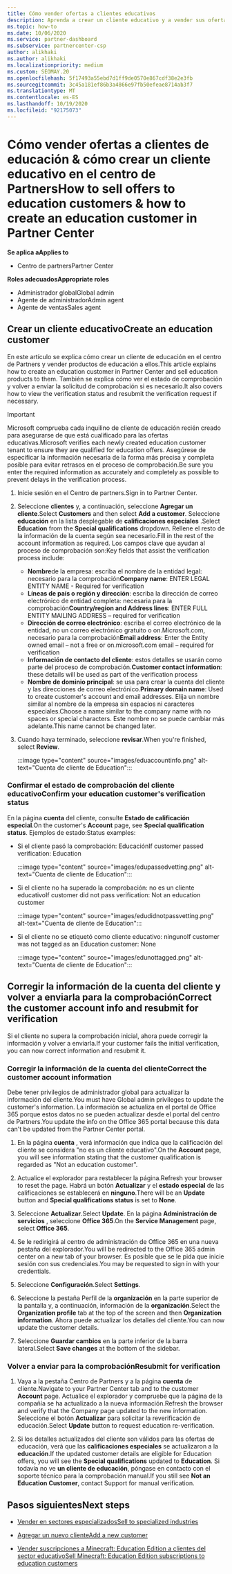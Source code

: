 ```yaml
---
title: Cómo vender ofertas a clientes educativos
description: Aprenda a crear un cliente educativo y a vender sus ofertas en el centro de Partners. Incluye el estado de comprobación de confirmación para el cliente de educación.
ms.topic: how-to
ms.date: 10/06/2020
ms.service: partner-dashboard
ms.subservice: partnercenter-csp
author: alikhaki
ms.author: alikhaki
ms.localizationpriority: medium
ms.custom: SEOMAY.20
ms.openlocfilehash: 5f17493a55ebd7d1ff9de0570e867cdf38e2e3fb
ms.sourcegitcommit: 3c45a181ef86b3a4866e97fb50efeae8714ab3f7
ms.translationtype: MT
ms.contentlocale: es-ES
ms.lasthandoff: 10/19/2020
ms.locfileid: "92175073"
---
```

# <a name="how-to-sell-offers-to-education-customers--how-to-create-an-education-customer-in-partner-center"></a><span data-ttu-id="e6929-104">Cómo vender ofertas a clientes de educación & cómo crear un cliente educativo en el centro de Partners</span><span class="sxs-lookup"><span data-stu-id="e6929-104">How to sell offers to education customers & how to create an education customer in Partner Center</span></span>

<span data-ttu-id="e6929-105">**Se aplica a**</span><span class="sxs-lookup"><span data-stu-id="e6929-105">**Applies to**</span></span>

- <span data-ttu-id="e6929-106">Centro de partners</span><span class="sxs-lookup"><span data-stu-id="e6929-106">Partner Center</span></span>

<span data-ttu-id="e6929-107">**Roles adecuados**</span><span class="sxs-lookup"><span data-stu-id="e6929-107">**Appropriate roles**</span></span>

- <span data-ttu-id="e6929-108">Administrador global</span><span class="sxs-lookup"><span data-stu-id="e6929-108">Global admin</span></span>
- <span data-ttu-id="e6929-109">Agente de administrador</span><span class="sxs-lookup"><span data-stu-id="e6929-109">Admin agent</span></span>
- <span data-ttu-id="e6929-110">Agente de ventas</span><span class="sxs-lookup"><span data-stu-id="e6929-110">Sales agent</span></span>

## <a name="create-an-education-customer"></a><span data-ttu-id="e6929-111">Crear un cliente educativo</span><span class="sxs-lookup"><span data-stu-id="e6929-111">Create an education customer</span></span>

<span data-ttu-id="e6929-112">En este artículo se explica cómo crear un cliente de educación en el centro de Partners y vender productos de educación a ellos.</span><span class="sxs-lookup"><span data-stu-id="e6929-112">This article explains how to create an education customer in Partner Center and sell education products to them.</span></span> <span data-ttu-id="e6929-113">También se explica cómo ver el estado de comprobación y volver a enviar la solicitud de comprobación si es necesario.</span><span class="sxs-lookup"><span data-stu-id="e6929-113">It also covers how to view the verification status and resubmit the verification request if necessary.</span></span>

> [!IMPORTANT]
> <span data-ttu-id="e6929-114">Microsoft comprueba cada inquilino de cliente de educación recién creado para asegurarse de que está cualificado para las ofertas educativas.</span><span class="sxs-lookup"><span data-stu-id="e6929-114">Microsoft verifies each newly created education customer tenant to ensure they are qualified for education offers.</span></span>  <span data-ttu-id="e6929-115">Asegúrese de especificar la información necesaria de la forma más precisa y completa posible para evitar retrasos en el proceso de comprobación.</span><span class="sxs-lookup"><span data-stu-id="e6929-115">Be sure you enter the required information as accurately and completely as possible to prevent delays in the verification process.</span></span>

1. <span data-ttu-id="e6929-116">Inicie sesión en el Centro de partners.</span><span class="sxs-lookup"><span data-stu-id="e6929-116">Sign in to Partner Center.</span></span>

2. <span data-ttu-id="e6929-117">Seleccione **clientes** y, a continuación, seleccione **Agregar un cliente**.</span><span class="sxs-lookup"><span data-stu-id="e6929-117">Select **Customers** and then select **Add a customer**.</span></span> <span data-ttu-id="e6929-118">Seleccione **educación** en la lista desplegable de **calificaciones especiales** .</span><span class="sxs-lookup"><span data-stu-id="e6929-118">Select **Education** from the **Special qualifications** dropdown.</span></span>  <span data-ttu-id="e6929-119">Rellene el resto de la información de la cuenta según sea necesario.</span><span class="sxs-lookup"><span data-stu-id="e6929-119">Fill in the rest of the account information as required.</span></span>  <span data-ttu-id="e6929-120">Los campos clave que ayudan al proceso de comprobación son:</span><span class="sxs-lookup"><span data-stu-id="e6929-120">Key fields that assist the verification process include:</span></span>

   - <span data-ttu-id="e6929-121">**Nombre**de la empresa: escriba el nombre de la entidad legal: necesario para la comprobación</span><span class="sxs-lookup"><span data-stu-id="e6929-121">**Company name**: ENTER LEGAL ENTITY NAME - Required for verification</span></span>
   - <span data-ttu-id="e6929-122">**Líneas de país o región y dirección**: escriba la dirección de correo electrónico de entidad completa: necesaria para la comprobación</span><span class="sxs-lookup"><span data-stu-id="e6929-122">**Country/region and Address lines**: ENTER FULL ENTITY MAILING ADDRESS – required for verification</span></span>
   - <span data-ttu-id="e6929-123">**Dirección de correo electrónico**: escriba el correo electrónico de la entidad, no un correo electrónico gratuito o on.Microsoft.com, necesario para la comprobación</span><span class="sxs-lookup"><span data-stu-id="e6929-123">**Email address**:  Enter the Entity owned email – not a free or on.microsoft.com email – required for verification</span></span>
   - <span data-ttu-id="e6929-124">**Información de contacto del cliente**: estos detalles se usarán como parte del proceso de comprobación.</span><span class="sxs-lookup"><span data-stu-id="e6929-124">**Customer contact information**: these details will be used as part of the verification process</span></span>
   - <span data-ttu-id="e6929-125">**Nombre de dominio principal**: se usa para crear la cuenta del cliente y las direcciones de correo electrónico.</span><span class="sxs-lookup"><span data-stu-id="e6929-125">**Primary domain name**:  Used to create customer's account and email addresses.</span></span>  <span data-ttu-id="e6929-126">Elija un nombre similar al nombre de la empresa sin espacios ni caracteres especiales.</span><span class="sxs-lookup"><span data-stu-id="e6929-126">Choose a name similar to the company name with no spaces or special characters.</span></span>  <span data-ttu-id="e6929-127">Este nombre no se puede cambiar más adelante.</span><span class="sxs-lookup"><span data-stu-id="e6929-127">This name cannot be changed later.</span></span>

3. <span data-ttu-id="e6929-128">Cuando haya terminado, seleccione **revisar**.</span><span class="sxs-lookup"><span data-stu-id="e6929-128">When you're finished, select **Review**.</span></span>

   :::image type="content" source="images/eduaccountinfo.png" alt-text="Cuenta de cliente de Education":::

### <a name="confirm-your-education-customers-verification-status"></a><span data-ttu-id="e6929-130">Confirmar el estado de comprobación del cliente educativo</span><span class="sxs-lookup"><span data-stu-id="e6929-130">Confirm your education customer's verification status</span></span>

<span data-ttu-id="e6929-131">En la página **cuenta** del cliente, consulte **Estado de calificación especial**.</span><span class="sxs-lookup"><span data-stu-id="e6929-131">On the customer's **Account** page, see **Special qualification status**.</span></span>
<span data-ttu-id="e6929-132">Ejemplos de estado:</span><span class="sxs-lookup"><span data-stu-id="e6929-132">Status examples:</span></span>

- <span data-ttu-id="e6929-133">Si el cliente pasó la comprobación: Educación</span><span class="sxs-lookup"><span data-stu-id="e6929-133">If customer passed verification:  Education</span></span>

   :::image type="content" source="images/edupassedvetting.png" alt-text="Cuenta de cliente de Education":::

- <span data-ttu-id="e6929-135">Si el cliente no ha superado la comprobación: no es un cliente educativo</span><span class="sxs-lookup"><span data-stu-id="e6929-135">If customer did not pass verification:  Not an education customer</span></span>

   :::image type="content" source="images/edudidnotpassvetting.png" alt-text="Cuenta de cliente de Education":::

- <span data-ttu-id="e6929-137">Si el cliente no se etiquetó como cliente educativo: ninguno</span><span class="sxs-lookup"><span data-stu-id="e6929-137">If customer was not tagged as an Education customer:  None</span></span>

   :::image type="content" source="images/edunottagged.png" alt-text="Cuenta de cliente de Education":::

## <a name="correct-the-customer-account-info-and-resubmit-for-verification"></a><span data-ttu-id="e6929-139">Corregir la información de la cuenta del cliente y volver a enviarla para la comprobación</span><span class="sxs-lookup"><span data-stu-id="e6929-139">Correct the customer account info and resubmit for verification</span></span>

<span data-ttu-id="e6929-140">Si el cliente no supera la comprobación inicial, ahora puede corregir la información y volver a enviarla.</span><span class="sxs-lookup"><span data-stu-id="e6929-140">If your customer fails the initial verification, you can now correct information and resubmit it.</span></span>

### <a name="correct-the-customer-account-information"></a><span data-ttu-id="e6929-141">Corregir la información de la cuenta del cliente</span><span class="sxs-lookup"><span data-stu-id="e6929-141">Correct the customer account information</span></span>

<span data-ttu-id="e6929-142">Debe tener privilegios de administrador global para actualizar la información del cliente.</span><span class="sxs-lookup"><span data-stu-id="e6929-142">You must have Global admin privileges to update the customer's information.</span></span> <span data-ttu-id="e6929-143">La información se actualiza en el portal de Office 365 porque estos datos no se pueden actualizar desde el portal del centro de Partners.</span><span class="sxs-lookup"><span data-stu-id="e6929-143">You update the info on the Office 365 portal because this data can't be updated from the Partner Center portal.</span></span>

1. <span data-ttu-id="e6929-144">En la página **cuenta** , verá información que indica que la calificación del cliente se considera "no es un cliente educativo".</span><span class="sxs-lookup"><span data-stu-id="e6929-144">On the **Account** page, you will see information stating that the customer qualification is regarded as "Not an education customer".</span></span>

2. <span data-ttu-id="e6929-145">Actualice el explorador para restablecer la página.</span><span class="sxs-lookup"><span data-stu-id="e6929-145">Refresh your browser to reset the page.</span></span> <span data-ttu-id="e6929-146">Habrá un botón **Actualizar** y el **estado especial** de las calificaciones se establecerá en **ninguno**.</span><span class="sxs-lookup"><span data-stu-id="e6929-146">There will be an **Update** button and **Special qualifications status** is set to **None**.</span></span>

3. <span data-ttu-id="e6929-147">Seleccione **Actualizar**.</span><span class="sxs-lookup"><span data-stu-id="e6929-147">Select **Update**.</span></span> <span data-ttu-id="e6929-148">En la página **Administración de servicios** , seleccione **Office 365**.</span><span class="sxs-lookup"><span data-stu-id="e6929-148">On the **Service Management** page, select **Office 365**.</span></span>

4. <span data-ttu-id="e6929-149">Se le redirigirá al centro de administración de Office 365 en una nueva pestaña del explorador.</span><span class="sxs-lookup"><span data-stu-id="e6929-149">You will be redirected to the Office 365 admin center on a new tab of your browser.</span></span> <span data-ttu-id="e6929-150">Es posible que se le pida que inicie sesión con sus credenciales.</span><span class="sxs-lookup"><span data-stu-id="e6929-150">You may be requested to sign in with your credentials.</span></span>

5. <span data-ttu-id="e6929-151">Seleccione **Configuración**.</span><span class="sxs-lookup"><span data-stu-id="e6929-151">Select **Settings**.</span></span>

6. <span data-ttu-id="e6929-152">Seleccione la pestaña Perfil de la **organización** en la parte superior de la pantalla y, a continuación, información de la **organización**.</span><span class="sxs-lookup"><span data-stu-id="e6929-152">Select the **Organization profile** tab at the top of the screen and then **Organization information**.</span></span> <span data-ttu-id="e6929-153">Ahora puede actualizar los detalles del cliente.</span><span class="sxs-lookup"><span data-stu-id="e6929-153">You can now update the customer details.</span></span>

7. <span data-ttu-id="e6929-154">Seleccione **Guardar cambios** en la parte inferior de la barra lateral.</span><span class="sxs-lookup"><span data-stu-id="e6929-154">Select **Save changes** at the bottom of the sidebar.</span></span>  

### <a name="resubmit-for-verification"></a><span data-ttu-id="e6929-155">Volver a enviar para la comprobación</span><span class="sxs-lookup"><span data-stu-id="e6929-155">Resubmit for verification</span></span>

1. <span data-ttu-id="e6929-156">Vaya a la pestaña Centro de Partners y a la página **cuenta** de cliente.</span><span class="sxs-lookup"><span data-stu-id="e6929-156">Navigate to your Partner Center tab and to the customer **Account** page.</span></span> <span data-ttu-id="e6929-157">Actualice el explorador y compruebe que la página de la compañía se ha actualizado a la nueva información.</span><span class="sxs-lookup"><span data-stu-id="e6929-157">Refresh the browser and verify that the Company page updated to the new information.</span></span> <span data-ttu-id="e6929-158">Seleccione el botón **Actualizar** para solicitar la reverificación de educación.</span><span class="sxs-lookup"><span data-stu-id="e6929-158">Select **Update** button to request education re-verification.</span></span>

2. <span data-ttu-id="e6929-159">Si los detalles actualizados del cliente son válidos para las ofertas de educación, verá que las **calificaciones especiales** se actualizaron a la **educación**.</span><span class="sxs-lookup"><span data-stu-id="e6929-159">If the updated customer details are eligible for Education offers, you will see the **Special qualifications** updated to **Education**.</span></span> <span data-ttu-id="e6929-160">Si todavía no ve **un cliente de educación**, póngase en contacto con el soporte técnico para la comprobación manual.</span><span class="sxs-lookup"><span data-stu-id="e6929-160">If you still see **Not an Education Customer**, contact Support for manual verification.</span></span>

## <a name="next-steps"></a><span data-ttu-id="e6929-161">Pasos siguientes</span><span class="sxs-lookup"><span data-stu-id="e6929-161">Next steps</span></span>

- [<span data-ttu-id="e6929-162">Vender en sectores especializados</span><span class="sxs-lookup"><span data-stu-id="e6929-162">Sell to specialized industries</span></span>](get-special-pricing-for-offers.md)

- [<span data-ttu-id="e6929-163">Agregar un nuevo cliente</span><span class="sxs-lookup"><span data-stu-id="e6929-163">Add a new customer</span></span>](add-a-new-customer.md)

- [<span data-ttu-id="e6929-164">Vender suscripciones a Minecraft: Education Edition a clientes del sector educativo</span><span class="sxs-lookup"><span data-stu-id="e6929-164">Sell Minecraft: Education Edition subscriptions to education customers</span></span>](minecraft-subscriptions.md)
